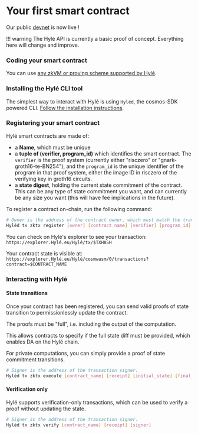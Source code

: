 # Your first smart contract

Our public [devnet](connect-to-devnet.md) is now live !

!!! warning
    The Hylé API is currently a basic proof of concept. Everything here will change and improve.

### Coding your smart contract

You can use [any zkVM or proving scheme supported by Hylé](/about/supported-proving-schemes.md).

<!--TODO: specify transaction format, ABI, etc.-->

### Installing the Hylé CLI tool

The simplest way to interact with Hylé is using `Hyléd`, the cosmos-SDK powered CLI.
[Follow the installation instructions](hyled-install-instructions.md).

### Registering your smart contract

Hylé smart contracts are made of:

- a **Name**, which must be unique
- a **tuple of (verifier, program_id)** which identifies the smart contract. The `verifier` is the proof system (currently either "risczero" or "gnark-groth16-te-BN254"), and the `program_id` is the unique identifier of the program in that proof system, either the image ID in risczero of the verifying key in groth16 circuits.
- a **state digest**, holding the current state commitment of the contract. This can be any type of state commitment you want, and can currently be any size you want (this will have fee implications in the future).

To register a contract on-chain, run the following command:

```bash
# Owner is the address of the contract owner, which must match the transaction signer for now.
Hyléd tx zktx register [owner] [contract_name] [verifier] [program_id] [state_digest]
```

You can check on Hylé's explorer to see your transaction:  
`https://explorer.Hylé.eu/Hylé/tx/$TXHASH` 

Your contract state is visible at:  
`https://explorer.Hylé.eu/Hylé/cosmwasm/0/transactions?contract=$CONTRACT_NAME`

### Interacting with Hylé

#### State transitions
Once your contract has been registered, you can send valid proofs of state transition to permissionlessly update the contract.

The proofs must be "full", i.e. including the output of the computation.

This allows contracts to specify if the full state diff must be provided, which enables DA on the Hylé chain.

For private computations, you can simply provide a proof of state commitment transitions.

```bash
# Signer is the address of the transaction signer.
Hyléd tx zktx execute [contract_name] [receipt] [initial_state] [final_state] [signer]
```

#### Verification only

Hylé supports verification-only transactions, which can be used to verify a proof without updating the state.

```bash
# Signer is the address of the transaction signer.
Hyléd tx zktx verify [contract_name] [receipt] [signer]
```
